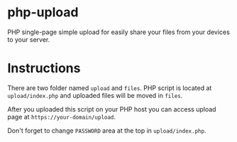 # php-upload
PHP single-page simple upload for easily share your files from your devices to your server.

# Instructions
There are two folder named `upload` and `files`. PHP script is located at `upload/index.php` and uploaded files will be moved in `files`.

After you uploaded this script on your PHP host you can access upload page at `https://your-domain/upload`.

Don't forget to change `PASSWORD` area at the top in `upload/index.php`.
